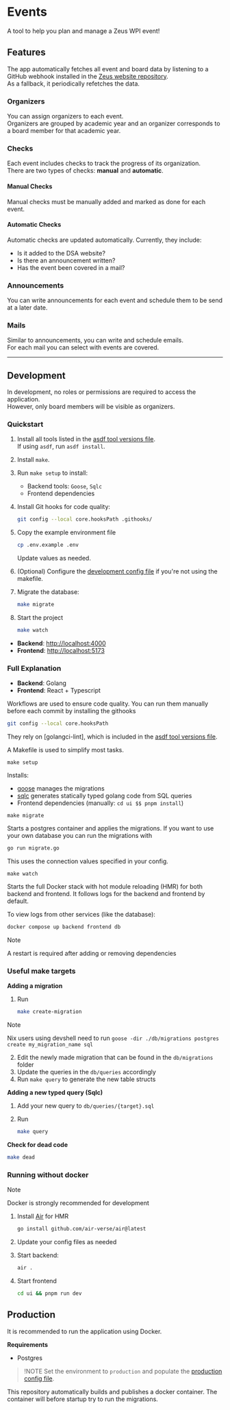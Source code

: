 # Events

A tool to help you plan and manage a Zeus WPI event!

## Features

The app automatically fetches all event and board data by listening to a GitHub webhook installed in the [Zeus website repository](https://github.com/ZeusWPI/zeus.ugent.be).  
As a fallback, it periodically refetches the data.

### Organizers

You can assign organizers to each event.  
Organizers are grouped by academic year and an organizer corresponds to a board member for that academic year.

### Checks

Each event includes checks to track the progress of its organization.  
There are two types of checks: **manual** and **automatic**.

#### Manual Checks

Manual checks must be manually added and marked as done for each event.

#### Automatic Checks

Automatic checks are updated automatically. Currently, they include:

- Is it added to the DSA website?
- Is there an announcement written?
- Has the event been covered in a mail?

### Announcements

You can write announcements for each event and schedule them to be send at a later date.

### Mails

Similar to announcements, you can write and schedule emails.  
For each mail you can select with events are covered.

---

## Development

In development, no roles or permissions are required to access the application.  
However, only board members will be visible as organizers.

### Quickstart

1. Install all tools listed in the [asdf tool versions file](./.tool-versions).  
   If using `asdf`, run `asdf install`.
2. Install `make`.
3. Run `make setup` to install:
   - Backend tools: `Goose`, `Sqlc`
   - Frontend dependencies
4. Install Git hooks for code quality:

   ```bash
   git config --local core.hooksPath .githooks/
   ```

5) Copy the example environment file

   ```bash
   cp .env.example .env
   ```

   Update values as needed.
6) (Optional) Configure the [development config file](./config/development.yml) if you're not using the makefile.
7) Migrate the database:

   ```bash
   make migrate
   ```

8) Start the project

   ```bash
   make watch
   ```

- **Backend**: <http://localhost:4000>
- **Frontend**: <http://localhost:5173>

### Full Explanation

- **Backend**: Golang
- **Frontend**: React + Typescript

Workflows are used to ensure code quality.
You can run them manually before each commit by installing the githooks

```bash
git config --local core.hooksPath
```

They rely on [golangci-lint], which is included in the [asdf tool versions file](./.tool-versions).

A Makefile is used to simplify most tasks.

`make setup`

Installs:

- [goose](https://github.com/pressly/goose) manages the migrations
- [sqlc](https://github.com/sqlc-dev/sqlc) generates statically typed golang code from SQL queries
- Frontend dependencies (manually: `cd ui $$ pnpm install`)

`make migrate`

Starts a postgres container and applies the migrations.
If you want to use your own database you can run the migrations with

```bash
go run migrate.go
```

This uses the connection values specified in your config.

`make watch`

Starts the full Docker stack with hot module reloading (HMR) for both backend and frontend.
It follows logs for the backend and frontend by default.

To view logs from other services (like the database):

```bash
docker compose up backend frontend db
```

> [!NOTE]
> A restart is required after adding or removing dependencies

### Useful make targets

**Adding a migration**

1) Run

    ```bash
    make create-migration
    ```

> [!NOTE]
> Nix users using devshell need to run `goose -dir ./db/migrations postgres create my_migration_name sql`

2) Edit the newly made migration that can be found in the `db/migrations` folder
3) Update the queries in the `db/queries` accordingly
4) Run `make query` to generate the new table structs

**Adding a new typed query (Sqlc)**

1) Add your new query to `db/queries/{target}.sql`
2) Run

    ```bash
    make query
    ```

**Check for dead code**

```bash
make dead
```

### Running without docker

> [!NOTE]
> Docker is strongly recommended for development

1) Install [Air](https://github.com/air-verse/air) for HMR

    ```bash
    go install github.com/air-verse/air@latest
    ```

2) Update your config files as needed
3) Start backend:

    ```bash
    air .
    ```

4) Start frontend

    ```bash
    cd ui && pnpm run dev
    ```

## Production

It is recommended to run the application using Docker.

**Requirements**

- Postgres

> !NOTE
> Set the environment to `production` and populate the [production config file](./config/production.yml).

This repository automatically builds and publishes a docker container.
The container will before startup try to run the migrations.
